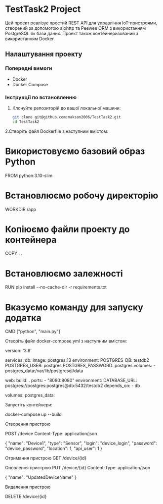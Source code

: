 # TestTask2 Project


Цей проект реалізує простий REST API для управління IoT-пристроями, створений за допомогою aiohttp та Peewee ORM з використанням PostgreSQL як бази даних. Проект також контейнеризований з використанням Docker.

## Налаштування проекту

### Попередні вимоги

- Docker
- Docker Compose

### Інструкції по встановленню

1. Клонуйте репозиторій до вашої локальної машини:

   ```bash
   git clone git@github.com:makson2006/TestTask2.git
   cd TestTask2

   
2.Створіть файл Dockerfile з наступним вмістом:

# Використовуємо базовий образ Python
FROM python:3.10-slim

# Встановлюємо робочу директорію
WORKDIR /app

# Копіюємо файли проекту до контейнера
COPY . .

# Встановлюємо залежності
RUN pip install --no-cache-dir -r requirements.txt

# Вказуємо команду для запуску додатка
CMD ["python", "main.py"]

Створіть файл docker-compose.yml з наступним вмістом:

version: '3.8'

services:
  db:
    image: postgres:13
    environment:
      POSTGRES_DB: testdb2
      POSTGRES_USER: postgres
      POSTGRES_PASSWORD: postgres
    volumes:
      - postgres_data:/var/lib/postgresql/data

  web:
    build: .
    ports:
      - "8080:8080"
    environment:
      DATABASE_URL: postgres://postgres:postgres@db:5432/testdb2
    depends_on:
      - db

volumes:
  postgres_data:


Запустіть контейнери:

docker-compose up --build


Створення пристрою

POST /device
Content-Type: application/json

{
  "name": "Device1",
  "type": "Sensor",
  "login": "device_login",
  "password": "device_password",
  "location": 1,
  "api_user": 1
}


Отримання пристрою
GET /device/{id}


Оновлення пристрою
PUT /device/{id}
Content-Type: application/json

{
  "name": "UpdatedDeviceName"
}

Видалення пристрою

DELETE /device/{id}
